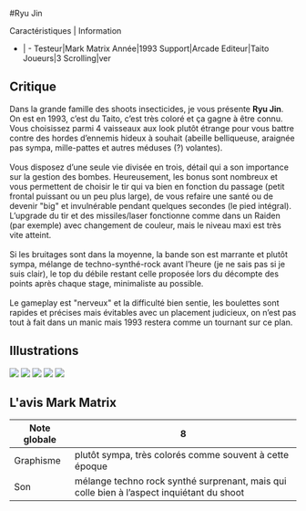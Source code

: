 #Ryu Jin

Caractéristiques | Information
- | -
Testeur|Mark Matrix
Année|1993
Support|Arcade
Editeur|Taito
Joueurs|3
Scrolling|ver

## Critique
Dans la grande famille des shoots insecticides, je vous présente <b>Ryu Jin</b>. On est en 1993, c’est du Taito, c’est très coloré et ça gagne à être connu.<br/>Vous choisissez parmi 4 vaisseaux aux look plutôt étrange pour vous battre contre des hordes d’ennemis hideux à souhait (abeille belliqueuse, araignée pas sympa, mille-pattes et autres méduses (?) volantes).<br/><br/>Vous disposez d’une seule vie divisée en trois, détail qui a son importance sur la gestion des bombes. Heureusement, les bonus sont nombreux et vous permettent de choisir le tir qui va bien en fonction du passage (petit frontal puissant ou un peu plus large), de vous refaire une santé ou de devenir "big" et invulnérable pendant quelques secondes (le pied intégral). L’upgrade du tir et des missiles/laser fonctionne comme dans un Raiden (par exemple) avec changement de couleur, mais le niveau maxi est très vite atteint.<br/><br/>Si les bruitages sont dans la moyenne, la bande son est marrante et plutôt sympa, mélange de techno-synthé-rock avant l’heure (je ne sais pas si je suis clair), le top du débile restant celle proposée lors du décompte des points après chaque stage, minimaliste au possible.<br/><br/>Le gameplay est "nerveux" et la difficulté bien sentie, les boulettes sont rapides et précises mais évitables avec un placement judicieux, on n’est pas tout à fait dans un manic mais 1993 restera comme un tournant sur ce plan.

## Illustrations
![](http://www.shmup.com/images/thumbs/img_fiche_1_488.jpg)
![](http://www.shmup.com/images/thumbs/img_fiche_2_488.jpg)
![](http://www.shmup.com/images/thumbs/)
![](http://www.shmup.com/images/thumbs/)
![](http://www.shmup.com/images/thumbs/)

## L'avis Mark Matrix
Note globale|8
-|-
Graphisme|plutôt sympa, très colorés comme souvent à cette époque
Son|mélange techno rock synthé surprenant, mais qui colle bien à l’aspect inquiétant du shoot
